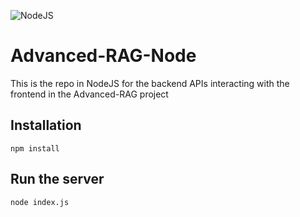 ![NodeJS](https://img.shields.io/badge/node.js-6DA55F?style=for-the-badge&logo=node.js&logoColor=white)
# Advanced-RAG-Node
This is the repo in NodeJS for the backend APIs interacting with the frontend in the Advanced-RAG project

## Installation
```
npm install
```

## Run the server
```
node index.js
```
